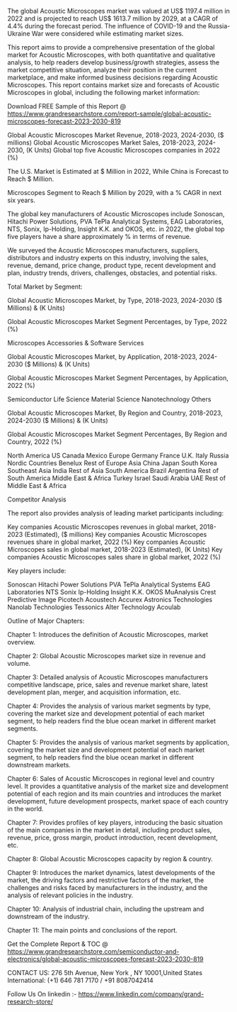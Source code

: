 
The global Acoustic Microscopes market was valued at US$ 1197.4 million in 2022 and is projected to reach US$ 1613.7 million by 2029, at a CAGR of 4.4% during the forecast period. The influence of COVID-19 and the Russia-Ukraine War were considered while estimating market sizes.

This report aims to provide a comprehensive presentation of the global market for Acoustic Microscopes, with both quantitative and qualitative analysis, to help readers develop business/growth strategies, assess the market competitive situation, analyze their position in the current marketplace, and make informed business decisions regarding Acoustic Microscopes. This report contains market size and forecasts of Acoustic Microscopes in global, including the following market information:

Download FREE Sample of this Report @ https://www.grandresearchstore.com/report-sample/global-acoustic-microscopes-forecast-2023-2030-819

Global Acoustic Microscopes Market Revenue, 2018-2023, 2024-2030, ($ millions)
Global Acoustic Microscopes Market Sales, 2018-2023, 2024-2030, (K Units)
Global top five Acoustic Microscopes companies in 2022 (%)

The U.S. Market is Estimated at $ Million in 2022, While China is Forecast to Reach $ Million.

Microscopes Segment to Reach $ Million by 2029, with a % CAGR in next six years.

The global key manufacturers of Acoustic Microscopes include Sonoscan, Hitachi Power Solutions, PVA TePla Analytical Systems, EAG Laboratories, NTS, Sonix, Ip-Holding, Insight K.K. and OKOS, etc. in 2022, the global top five players have a share approximately % in terms of revenue.

We surveyed the Acoustic Microscopes manufacturers, suppliers, distributors and industry experts on this industry, involving the sales, revenue, demand, price change, product type, recent development and plan, industry trends, drivers, challenges, obstacles, and potential risks.

Total Market by Segment:

Global Acoustic Microscopes Market, by Type, 2018-2023, 2024-2030 ($ Millions) & (K Units)

Global Acoustic Microscopes Market Segment Percentages, by Type, 2022 (%)

Microscopes
Accessories & Software
Services

Global Acoustic Microscopes Market, by Application, 2018-2023, 2024-2030 ($ Millions) & (K Units)

Global Acoustic Microscopes Market Segment Percentages, by Application, 2022 (%)

Semiconductor
Life Science
Material Science
Nanotechnology
Others

Global Acoustic Microscopes Market, By Region and Country, 2018-2023, 2024-2030 ($ Millions) & (K Units)

Global Acoustic Microscopes Market Segment Percentages, By Region and Country, 2022 (%)

North America
US
Canada
Mexico
Europe
Germany
France
U.K.
Italy
Russia
Nordic Countries
Benelux
Rest of Europe
Asia
China
Japan
South Korea
Southeast Asia
India
Rest of Asia
South America
Brazil
Argentina
Rest of South America
Middle East & Africa
Turkey
Israel
Saudi Arabia
UAE
Rest of Middle East & Africa

Competitor Analysis

The report also provides analysis of leading market participants including:

Key companies Acoustic Microscopes revenues in global market, 2018-2023 (Estimated), ($ millions)
Key companies Acoustic Microscopes revenues share in global market, 2022 (%)
Key companies Acoustic Microscopes sales in global market, 2018-2023 (Estimated), (K Units)
Key companies Acoustic Microscopes sales share in global market, 2022 (%)

Key players include:

Sonoscan
Hitachi Power Solutions
PVA TePla Analytical Systems
EAG Laboratories
NTS
Sonix
Ip-Holding
Insight K.K.
OKOS
MuAnalysis
Crest
Predictive Image
Picotech
Acoustech
Accurex
Astronics Technologies
Nanolab Technologies
Tessonics
Alter Technology
Acoulab

Outline of Major Chapters:

Chapter 1: Introduces the definition of Acoustic Microscopes, market overview.

Chapter 2: Global Acoustic Microscopes market size in revenue and volume.

Chapter 3: Detailed analysis of Acoustic Microscopes manufacturers competitive landscape, price, sales and revenue market share, latest development plan, merger, and acquisition information, etc.

Chapter 4: Provides the analysis of various market segments by type, covering the market size and development potential of each market segment, to help readers find the blue ocean market in different market segments.

Chapter 5: Provides the analysis of various market segments by application, covering the market size and development potential of each market segment, to help readers find the blue ocean market in different downstream markets.

Chapter 6: Sales of Acoustic Microscopes in regional level and country level. It provides a quantitative analysis of the market size and development potential of each region and its main countries and introduces the market development, future development prospects, market space of each country in the world.

Chapter 7: Provides profiles of key players, introducing the basic situation of the main companies in the market in detail, including product sales, revenue, price, gross margin, product introduction, recent development, etc.

Chapter 8: Global Acoustic Microscopes capacity by region & country.

Chapter 9: Introduces the market dynamics, latest developments of the market, the driving factors and restrictive factors of the market, the challenges and risks faced by manufacturers in the industry, and the analysis of relevant policies in the industry.

Chapter 10: Analysis of industrial chain, including the upstream and downstream of the industry.

Chapter 11: The main points and conclusions of the report.

Get the Complete Report & TOC @ https://www.grandresearchstore.com/semiconductor-and-electronics/global-acoustic-microscopes-forecast-2023-2030-819

CONTACT US:
276 5th Avenue, New York , NY 10001,United States
International: (+1) 646 781 7170 / +91 8087042414

Follow Us On linkedin :- https://www.linkedin.com/company/grand-research-store/
